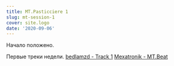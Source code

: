 ```yaml
---
title: MT.Pasticciere 1
slug: mt-session-1
cover: site.logo
date: '2020-09-06'
---
```


Начало положено.

Первые треки недели.
[bedlamzd - Track 1](https://soundcloud.com/bedlamzd/track-1)
[Mexatronik - MT.Beat](https://soundcloud.com/red_monk/mtbeat)
